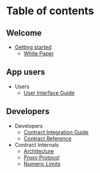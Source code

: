 # Table of contents


## Welcome

* [Getting started](README.md)
  * [White Paper](WHITEPAPER.md)

## App users
* Users
  * [User Interface Guide](UI.md)

## Developers
* Developers
  * [Contract Integration Guide](INTEGRATION-GUIDE.md)
  * [Contract Reference](CONTRACT-REFERENCE.md)
* Contract Internals
  * [Architecture](ARCHITECTURE.md)
  * [Proxy Protocol](PROXY-PROTOCOL.md)
  * [Numeric Limits](NUMERIC-LIMITS.md)
